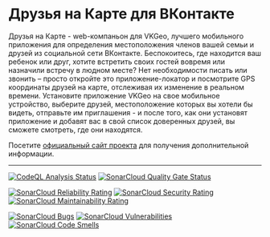 # Друзья на Карте для ВКонтакте

Друзья  на  Карте  - web-компаньон для VKGeo, лучшего мобильного приложения
для  определения  местоположения  членов вашей семьи и друзей из социальной
сети  ВКонтакте.  Беспокоитесь,  где находится ваш ребенок или друг, хотите
встретить  своих  гостей  вовремя или назначили встречу в людном месте? Нет
необходимости писать или звонить – просто откройте это приложение-локатор и
посмотрите  GPS  координаты  друзей  на  карте,  отслеживая  их изменение в
реальном времени. Установите приложение VKGeo на свое мобильное устройство,
выберите  друзей,  местоположение которых вы хотели бы видеть, отправьте им
приглашения  -  и  после того, как они установят приложение и добавят вас в
свой список доверенных друзей, вы сможете смотреть, где они находятся.

Посетите   [официальный  сайт  проекта](https://vkgeo.sourceforge.io/)  для
получения дополнительной информации.

---

[![CodeQL Analysis Status](https://github.com/vkgeo/vkgeo-web/actions/workflows/codeql-analysis.yml/badge.svg?branch=master)](https://github.com/vkgeo/vkgeo-web/actions/workflows/codeql-analysis.yml?query=branch%3Amaster)
[![SonarCloud Quality Gate Status](https://sonarcloud.io/api/project_badges/measure?project=vkgeo_vkgeo-web&metric=alert_status)](https://sonarcloud.io/dashboard?id=vkgeo_vkgeo-web)

[![SonarCloud Reliability Rating](https://sonarcloud.io/api/project_badges/measure?project=vkgeo_vkgeo-web&metric=reliability_rating)](https://sonarcloud.io/dashboard?id=vkgeo_vkgeo-web)
[![SonarCloud Security Rating](https://sonarcloud.io/api/project_badges/measure?project=vkgeo_vkgeo-web&metric=security_rating)](https://sonarcloud.io/dashboard?id=vkgeo_vkgeo-web)
[![SonarCloud Maintainability Rating](https://sonarcloud.io/api/project_badges/measure?project=vkgeo_vkgeo-web&metric=sqale_rating)](https://sonarcloud.io/dashboard?id=vkgeo_vkgeo-web)

[![SonarCloud Bugs](https://sonarcloud.io/api/project_badges/measure?project=vkgeo_vkgeo-web&metric=bugs)](https://sonarcloud.io/dashboard?id=vkgeo_vkgeo-web)
[![SonarCloud Vulnerabilities](https://sonarcloud.io/api/project_badges/measure?project=vkgeo_vkgeo-web&metric=vulnerabilities)](https://sonarcloud.io/dashboard?id=vkgeo_vkgeo-web)
[![SonarCloud Code Smells](https://sonarcloud.io/api/project_badges/measure?project=vkgeo_vkgeo-web&metric=code_smells)](https://sonarcloud.io/dashboard?id=vkgeo_vkgeo-web)
